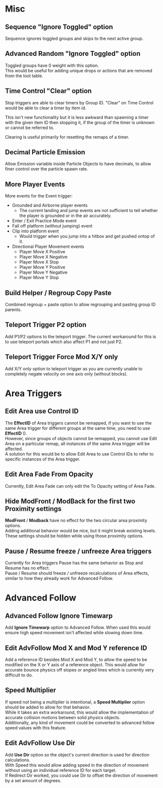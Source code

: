 # Misc

## Sequence "Ignore Toggled" option

Sequence ignores toggled groups and skips to the next active group.

## Advanced Random "Ignore Toggled" option

Toggled groups have 0 weight with this option.  
This would be useful for adding unique drops or actions that are removed from the loot table.

## Time Control "Clear" option

Stop triggers are able to clear timers by Group ID. "Clear" on Time Control would be able to clear a timer by item id.

This isn't new functionality but it is less awkward than spawning a timer with the given item ID then stopping it, if the group of the timer is unknown or cannot be referred to.

Clearing is useful primarily for resetting the remaps of a timer.

## Decimal Particle Emission

Allow Emission variable inside Particle Objects to have decimals, to allow finer control over the particle spawn rate.

## More Player Events

More events for the Event trigger:
- Grounded and Airborne player events
  - The current landing and jump events are not sufficient to tell whether the player is grounded or in the air accurately.
- Enter / Exit Practice Mode event
- Fall off platform (without jumping) event
- Clip into platform event
  - Would trigger when you jump into a hitbox and get pushed ontop of it.
- Directional Player Movement events
  - Player Move X Positive
  - Player Move X Negative
  - Player Move X Stop
  - Player Move Y Positive
  - Player Move Y Negative
  - Player Move Y Stop
 
## Build Helper / Regroup Copy Paste

Combined regroup + paste option to allow regrouping and pasting group ID parents.

## Teleport Trigger P2 option

Add P1/P2 options to the teleport trigger. The current workaround for this is to use teleport portals which also affect P1 and not just P2.

## Teleport Trigger Force Mod X/Y only

Add X/Y only option to teleport trigger as you are currently unable to completely negate velocity on one axis only (without blocks).

# Area Triggers

## Edit Area use Control ID

The **EffectID** of Area triggers cannot be remapped, if you want to use the same Area trigger for different groups at the same time, you need to use **EffectID** 0\.  
However, since groups of objects cannot be remapped, you cannot use Edit Area on a particular remap, all instances of the same Area trigger will be affected.  
A solution for this would be to allow Edit Area to use Control IDs to refer to specific instances of the Area trigger.

## Edit Area Fade From Opacity

Currently, Edit Area Fade can only edit the To Opacity setting of Area Fade.

## Hide ModFront / ModBack for the first two Proximity settings

**ModFront** / **Modback** have no effect for the two circular area proximity options.   
Adding additional behavior would be nice, but it might break existing levels.   
These settings should be hidden while using those proximity options.

## Pause / Resume freeze / unfreeze Area triggers

Currently for Area triggers Pause has the same behavior as Stop and Resume has no effect.  
Pause / Resume should freeze / unfreeze recalculations of Area effects, similar to how they already work for Advanced Follow.

# Advanced Follow

## Advanced Follow Ignore Timewarp

Add **Ignore Timewarp** option to Advanced Follow. When used this would ensure high speed movement isn't affected while slowing down time.

## Edit AdvFollow Mod X and Mod Y reference ID

Add a reference ID besides Mod X and Mod Y, to allow the speed to be modified on the X or Y axis of a reference object. This would allow for accurate bounce physics off slopes or angled lines which is currently very difficult to do.

## Speed Multiplier

If speed not being a multiplier is intentional, a **Speed Multiplier** option should be added to allow for that behavior.  
While it takes an extra workaround, this would allow the implementation of accurate collision motions between solid physics objects.  
Additionally, any kind of movement could be converted to advanced follow speed values with this feature.

## Edit AdvFollow Use Dir
Add **Use Dir** option so the object's current direction is used for direction calculations.  
With Speed this would allow adding speed in the direction of movement without using an individual reference ID for each target.  
If Redirect Dir worked, you could use Dir to offset the direction of movement by a set amount of degrees.


